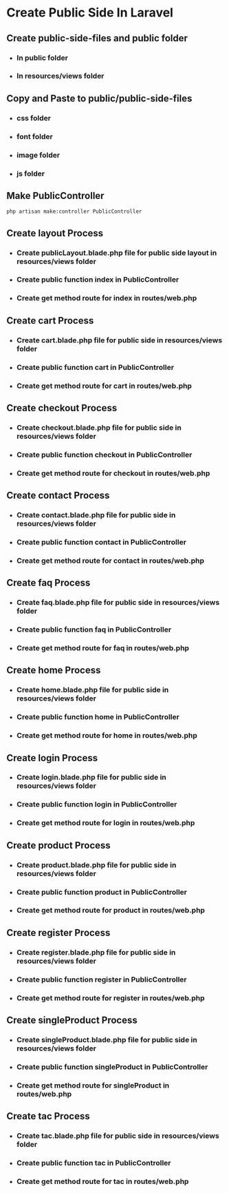 # Create Public Side In Laravel

## Create public-side-files and public folder
- ### In public folder
- ### In resources/views folder

## Copy and Paste to public/public-side-files
- ### css folder
- ### font folder
- ### image folder
- ### js folder

## Make PublicController
```bash
php artisan make:controller PublicController
```
## Create layout Process
- ### Create publicLayout.blade.php file for public side layout in resources/views folder
- ### Create public function index in PublicController
- ### Create get method route for index in routes/web.php

## Create cart Process
- ### Create cart.blade.php file for public side in resources/views folder
- ### Create public function cart in PublicController
- ### Create get method route for cart in routes/web.php

## Create checkout Process
- ### Create checkout.blade.php file for public side in resources/views folder
- ### Create public function checkout in PublicController
- ### Create get method route for checkout in routes/web.php

## Create contact Process
- ### Create contact.blade.php file for public side in resources/views folder
- ### Create public function contact in PublicController
- ### Create get method route for contact in routes/web.php
     
## Create faq Process
- ### Create faq.blade.php file for public side in resources/views folder
- ### Create public function faq in PublicController
- ### Create get method route for faq in routes/web.php

## Create home Process
- ### Create home.blade.php file for public side in resources/views folder
- ### Create public function home in PublicController
- ### Create get method route for home in routes/web.php

## Create login Process
- ### Create login.blade.php file for public side in resources/views folder
- ### Create public function login in PublicController
- ### Create get method route for login in routes/web.php

## Create product Process
- ### Create product.blade.php file for public side in resources/views folder
- ### Create public function product in PublicController
- ### Create get method route for product in routes/web.php

## Create register Process
- ### Create register.blade.php file for public side in resources/views folder
- ### Create public function register in PublicController
- ### Create get method route for register in routes/web.php

## Create singleProduct Process
- ### Create singleProduct.blade.php file for public side in resources/views folder
- ### Create public function singleProduct in PublicController
- ### Create get method route for singleProduct in routes/web.php
     
## Create tac Process
- ### Create tac.blade.php file for public side in resources/views folder
- ### Create public function tac in PublicController
- ### Create get method route for tac in routes/web.php
     
